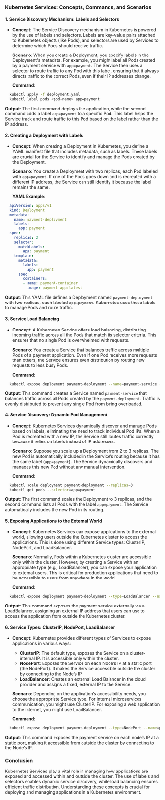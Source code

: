 ### Kubernetes Services: Concepts, Commands, and Scenarios

#### **1. Service Discovery Mechanism: Labels and Selectors**
- **Concept**: The Service Discovery mechanism in Kubernetes is powered by the use of labels and selectors. Labels are key-value pairs attached to Kubernetes objects (like Pods), and selectors are used by Services to determine which Pods should receive traffic.

  **Scenario**: When you create a Deployment, you specify labels in the Deployment's metadata. For example, you might label all Pods created by a payment service with `app=payment`. The Service then uses a selector to route traffic to any Pod with this label, ensuring that it always directs traffic to the correct Pods, even if their IP addresses change.

  **Command**:
```bash
  kubectl apply -f deployment.yaml
  kubectl label pods <pod-name> app=payment
```
  **Output**: The first command deploys the application, while the second command adds a label `app=payment` to a specific Pod. This label helps the Service track and route traffic to this Pod based on the label rather than the IP address.

#### **2. Creating a Deployment with Labels**
- **Concept**: When creating a Deployment in Kubernetes, you define a YAML manifest file that includes metadata, such as labels. These labels are crucial for the Service to identify and manage the Pods created by the Deployment.

  **Scenario**: You create a Deployment with two replicas, each Pod labeled with `app=payment`. If one of the Pods goes down and is recreated with a different IP address, the Service can still identify it because the label remains the same.

  **YAML Example**:
```yaml
  apiVersion: apps/v1
  kind: Deployment
  metadata:
    name: payment-deployment
    labels:
      app: payment
  spec:
    replicas: 2
    selector:
      matchLabels:
        app: payment
    template:
      metadata:
        labels:
          app: payment
      spec:
        containers:
        - name: payment-container
          image: payment-app:latest
```
  **Output**: This YAML file defines a Deployment named `payment-deployment` with two replicas, each labeled `app=payment`. Kubernetes uses these labels to manage Pods and route traffic.

#### **3. Service Load Balancing**
- **Concept**: A Kubernetes Service offers load balancing, distributing incoming traffic across all the Pods that match its selector criteria. This ensures that no single Pod is overwhelmed with requests.

  **Scenario**: You create a Service that balances traffic across multiple Pods of a payment application. Even if one Pod receives more requests than others, the Service ensures even distribution by routing new requests to less busy Pods.

  **Command**:
```bash
  kubectl expose deployment payment-deployment --name=payment-service --port=80 --target-port=8080
```
  **Output**: This command creates a Service named `payment-service` that balances traffic across all Pods created by the `payment-deployment`. Traffic is evenly distributed to prevent any single Pod from being overloaded.

#### **4. Service Discovery: Dynamic Pod Management**
- **Concept**: Kubernetes Services dynamically discover and manage Pods based on labels, eliminating the need to track individual Pod IPs. When a Pod is recreated with a new IP, the Service still routes traffic correctly because it relies on labels instead of IP addresses.

  **Scenario**: Suppose you scale up a Deployment from 2 to 3 replicas. The new Pod is automatically included in the Service’s routing because it has the same label (`app=payment`). The Service dynamically discovers and manages this new Pod without any manual intervention.

  **Command**:
```bash
  kubectl scale deployment payment-deployment --replicas=3
  kubectl get pods --selector=app=payment
```
  **Output**: The first command scales the Deployment to 3 replicas, and the second command lists all Pods with the label `app=payment`. The Service automatically includes the new Pod in its routing.

#### **5. Exposing Applications to the External World**
- **Concept**: Kubernetes Services can expose applications to the external world, allowing users outside the Kubernetes cluster to access the applications. This is done using different Service types: ClusterIP, NodePort, and LoadBalancer.

  **Scenario**: Normally, Pods within a Kubernetes cluster are accessible only within the cluster. However, by creating a Service with an appropriate type (e.g., LoadBalancer), you can expose your application to external users. This is critical for production applications that need to be accessible to users from anywhere in the world.

  **Command**:
```bash
  kubectl expose deployment payment-deployment --type=LoadBalancer --name=payment-service --port=80 --target-port=8080
```
  **Output**: This command exposes the payment service externally via a LoadBalancer, assigning an external IP address that users can use to access the application from outside the Kubernetes cluster.

#### **6. Service Types: ClusterIP, NodePort, LoadBalancer**
- **Concept**: Kubernetes provides different types of Services to expose applications in various ways:
  - **ClusterIP**: The default type, exposes the Service on a cluster-internal IP. It is accessible only within the cluster.
  - **NodePort**: Exposes the Service on each Node’s IP at a static port (the NodePort). It makes the Service accessible outside the cluster by connecting to the Node’s IP.
  - **LoadBalancer**: Creates an external Load Balancer in the cloud provider and assigns a fixed, external IP to the Service.

  **Scenario**: Depending on the application’s accessibility needs, you choose the appropriate Service type. For internal microservices communication, you might use ClusterIP. For exposing a web application to the internet, you might use LoadBalancer.

  **Command**:
```bash
  kubectl expose deployment payment-deployment --type=NodePort --name=payment-service --port=80 --target-port=8080
```
  **Output**: This command exposes the payment service on each node’s IP at a static port, making it accessible from outside the cluster by connecting to the Node’s IP.

### **Conclusion**
Kubernetes Services play a vital role in managing how applications are exposed and accessed within and outside the cluster. The use of labels and selectors enables dynamic service discovery, while load balancing ensures efficient traffic distribution. Understanding these concepts is crucial for deploying and managing applications in a Kubernetes environment.